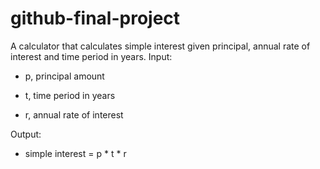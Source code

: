 # github-final-project

A calculator that calculates simple interest given principal, annual rate of interest and time period in years.
Input:

   - p, principal amount
   
   - t, time period in years
   
   - r, annual rate of interest

Output:
- simple interest = p * t * r
